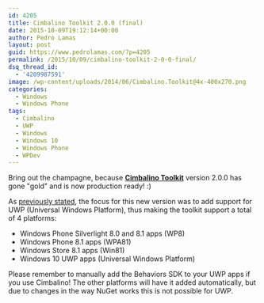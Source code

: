 ```yaml
---
id: 4205
title: Cimbalino Toolkit 2.0.0 (final)
date: 2015-10-09T19:12:14+00:00
author: Pedro Lamas
layout: post
guid: https://www.pedrolamas.com/?p=4205
permalink: /2015/10/09/cimbalino-toolkit-2-0-0-final/
dsq_thread_id:
  - '4209987591'
image: /wp-content/uploads/2014/06/Cimbalino.Toolkit@4x-400x270.png
categories:
  - Windows
  - Windows Phone
tags:
  - Cimbalino
  - UWP
  - Windows
  - Windows 10
  - Windows Phone
  - WPDev
---
```


Bring out the champagne, because [**Cimbalino Toolkit**](http://cimbalino.org/) version 2.0.0 has gone "gold" and is now production ready! :)

As [previously stated](/2015/07/31/cimbalino-toolkit-2-0-0-beta1/), the focus for this new version was to add support for UWP (Universal Windows Platform), thus making the toolkit support a total of 4 platforms:

- Windows Phone Silverlight 8.0 and 8.1 apps (WP8)
- Windows Phone 8.1 apps (WPA81)
- Windows Store 8.1 apps (Win81)
- Windows 10 UWP apps (Universal Windows Platform)

Please remember to manually add the Behaviors SDK to your UWP apps if you use Cimbalino! The other platforms will have it added automatically, but due to changes in the way NuGet works this is not possible for UWP.
